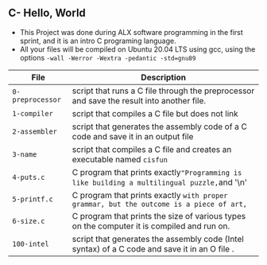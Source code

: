 ## C- Hello, World

* This Project was done during ALX software programming in the first sprint, and it is an intro C programing language.
* All your files will be compiled on Ubuntu 20.04 LTS using gcc, using the options `-wall -Werror -Wextra -pedantic -std=gnu89`

|File            |    Description                                                                               |
|----------------|----------------------------------------------------------------------------------------------|
|`0-preprocessor`| script that runs a C file through the preprocessor and save the result into another file.    |
|`1-compiler`    | script that compiles a C file but does not link                                              |
|`2-assembler`   | script that generates the assembly code of a C code and save it in an output file            |
|`3-name`        | script that compiles a C file and creates an executable named `cisfun`                       |
|`4-puts.c`      | C program that prints exactly`"Programming is like building a multilingual puzzle,`and '\n'  |
|`5-printf.c`    | C program that prints exactly `with proper grammar, but the outcome is a piece of art,`      |
|`6-size.c`      | C program that prints the size of various types on the computer it is compiled and run on.   |
|`100-intel`     |script that generates the assembly code (Intel syntax) of a C code and save it in an O file . || `101-quoate.c` |C program that prints exactly `and that piece of art is useful" - Dora Korpar, 2015-10-19,`   |
